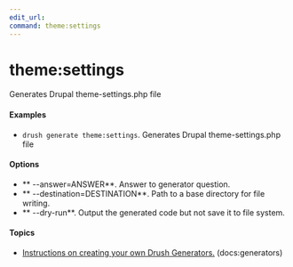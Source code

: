 ```yaml
---
edit_url: 
command: theme:settings
---
```

# theme:settings

Generates Drupal theme-settings.php file

#### Examples

- <code>drush generate theme:settings</code>. Generates Drupal theme-settings.php file

#### Options

- ** --answer=ANSWER**. Answer to generator question.
- ** --destination=DESTINATION**. Path to a base directory for file writing.
- ** --dry-run**. Output the generated code but not save it to file system.

#### Topics

- [Instructions on creating your own Drush Generators.](../../vendor/drush/drush/docs/generators.md) (docs:generators)

